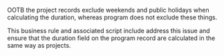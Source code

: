 OOTB the project records exclude weekends and public holidays when calculating the duration, whereas program does not exclude these things. 

This business rule and associated script include address this issue and ensure that the duration field on the program record are calculated in the same way as projects.
